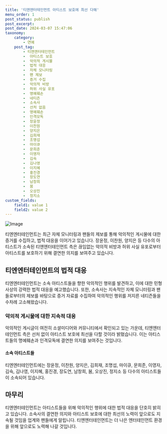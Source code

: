 ```yaml
---
title: '티엔엔터테인먼트 아티스트 보호에 최선 다해'
menu_order: 1
post_status: publish
post_excerpt: 
post_date: 2024-03-07 15:47:06
taxonomy:
    category:
        - 연예
    post_tag:
        - 티엔엔터테인먼트
        -  아티스트 보호
        -  악의적 게시물
        -  법적 대응
        -  자체 모니터링
        -  팬 제보
        -  증거 수집
        -  악의적 비방
        -  허위 사실 유포
        -  명예훼손
        -  네티즌
        -  소속사
        -  선처 없음
        -  명예훼손
        -  인격모독
        -  장윤정
        -  이찬원
        -  양지은
        -  김희재
        -  조명섭
        -  마이큐
        -  문희준
        -  이영자
        -  김숙
        -  김나영
        -  이지혜
        -  홍진경
        -  장도연
        -  남창희
        -  붐
        -  오상진
        -  정지소
custom_fields:
    field1: value 1
    field2: value 2
---
```


![Image](https://ssl.pstatic.net/mimgnews/image/469/2024/03/04/0000788591_001_20240304135106391.jpg?type=w540)

티엔엔터테인먼트는 최근 자체 모니터링과 팬들의 제보를 통해 악의적인 게시물에 대한 증거를 수집하고, 법적 대응을 이어가고 있습니다. 장윤정, 이찬원, 양지은 등 다수의 아티스트가 소속된 티엔엔터테인먼트 측은 끊임없는 악의적 비방과 허위 사실 유포로부터 아티스트를 보호하기 위해 결연한 의지를 보여주고 있습니다.
## 티엔엔터테인먼트의 법적 대응
티엔엔터테인먼트는 소속 아티스트들을 향한 악의적인 행위를 발견하고, 이에 대한 민형사상의 강력한 법적 대응을 예고했습니다. 또한, 소속사는 지속적인 자체 모니터링과 팬들로부터의 제보를 바탕으로 증거 자료를 수집하여 악의적인 행위를 저지른 네티즌들을 수차례 고소해왔습니다.
### 악의적 게시물에 대한 지속적 대응
악의적인 게시글이 여전히 소셜미디어와 커뮤니티에서 확인되고 있는 가운데, 티엔엔터테인먼트 측은 선처 없이 아티스트 보호에 최선을 다할 것이라 밝혔습니다. 이는 아티스트들의 명예훼손과 인격모독에 결연한 의지를 보여주는 것입니다.
#### 소속 아티스트들
티엔엔터테인먼트에는 장윤정, 이찬원, 양지은, 김희재, 조명섭, 마이큐, 문희준, 이영자, 김숙, 김나영, 이지혜, 홍진경, 장도연, 남창희, 붐, 오상진, 정지소 등 다수의 아티스트들이 소속되어 있습니다.
## 마무리
티엔엔터테인먼트는 아티스트들을 위해 악의적인 행위에 대한 법적 대응을 단호히 밝히고 있습니다. 소속사의 결연한 의지와 아티스트 보호에 대한 최선의 노력이 앞으로도 지속될 것임을 업계와 팬들에게 알립니다. 티엔엔터테인먼트는 더 나은 엔터테인먼트 환경을 위해 앞으로도 노력해 나갈 것입니다.
